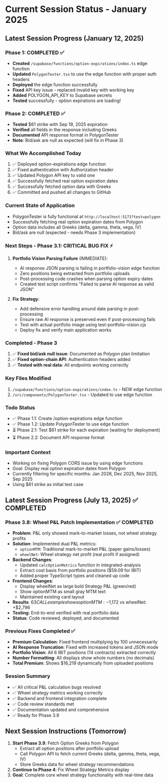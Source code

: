 # Current Session Status - January 2025

## Latest Session Progress (January 12, 2025)

### Phase 1: COMPLETED ✅
- **Created** `/supabase/functions/option-expirations/index.ts` edge function
- **Updated** `PolygonTester.tsx` to use the edge function with proper auth headers
- **Deployed** the edge function successfully
- **Fixed** API key issue - replaced invalid key with working key
- **Added** POLYGON_API_KEY to Supabase secrets
- **Tested** successfully - option expirations are loading!

### Phase 2: COMPLETED ✅
- **Tested** $61 strike with Sep 19, 2025 expiration
- **Verified** all fields in the response including Greeks
- **Documented** API response format in PolygonTester
- **Note**: Bid/ask are null as expected (will fix in Phase 3)

### What We Accomplished Today
1. ✅ Deployed option-expirations edge function
2. ✅ Fixed authentication with Authorization header
3. ✅ Updated Polygon API key to valid one
4. ✅ Successfully fetched real option expiration dates
5. ✅ Successfully fetched option data with Greeks
6. ✅ Committed and pushed all changes to GitHub

### Current State of Application
- PolygonTester is fully functional at `http://localhost:5173?test=polygon`
- Successfully fetching real option expiration dates from Polygon
- Option data includes all Greeks (delta, gamma, theta, vega, IV)
- Bid/ask are null (expected - needs Phase 3 implementation)

### Next Steps - Phase 3.1: CRITICAL BUG FIX ⚡
1. **Portfolio Vision Parsing Failure** (IMMEDIATE):
   - AI response JSON parsing is failing in portfolio-vision edge function
   - Zero positions being extracted from portfolio uploads
   - Post-processing code crashes when parsing option expiry dates
   - Created test script confirms "Failed to parse AI response as valid JSON"
   
2. **Fix Strategy**:
   - Add defensive error handling around date parsing in post-processing
   - Ensure raw AI response is preserved even if post-processing fails
   - Test with actual portfolio image using test-portfolio-vision.cjs
   - Deploy fix and verify main application works

### Completed - Phase 3
1. ✅ **Fixed bid/ask null issue**: Documented as Polygon plan limitation
2. ✅ **Fixed option-chain API**: Authentication headers added  
3. ✅ **Tested with real data**: All endpoints working correctly

### Key Files Modified
1. `/supabase/functions/option-expirations/index.ts` - NEW edge function
2. `/src/components/PolygonTester.tsx` - Updated to use edge function

### Todo Status
- ✅ Phase 1.1: Create /option-expirations edge function
- ✅ Phase 1.2: Update PolygonTester to use edge function
- ⏳ Phase 2.1: Test $61 strike for each expiration (waiting for deployment)
- ⏳ Phase 2.2: Document API response format

### Important Context
- Working on fixing Polygon CORS issue by using edge functions
- Goal: Display real option expiration dates from Polygon
- Currently filtering for specific months: Jan 2026, Dec 2025, Nov 2025, Sep 2025
- Using $61 strike as initial test case

## Latest Session Progress (July 13, 2025) ✅ COMPLETED

### Phase 3.8: Wheel P&L Patch Implementation ✅ COMPLETED
- **Problem**: P&L only showed mark-to-market losses, not wheel strategy profits
- **Solution**: Implemented dual P&L metrics:
  - `optionMTM`: Traditional mark-to-market P&L (paper gains/losses)
  - `wheelNet`: Wheel strategy net profit (real profit if assigned)
- **Backend Changes**:
  - Updated `calcOptionMetrics` function in integrated-analysis
  - Extract cost basis from portfolio positions ($59.09 for IBIT)
  - Added proper TypeScript types and cleaned up code
- **Frontend Changes**:
  - Display wheelNet as large bold Strategy P&L (green/red)
  - Show optionMTM as small gray MTM text
  - Maintained existing card layout
- **Results**: $63 CALL example shows optionMTM: -$1,172 vs wheelNet: +$2,796
- **Testing**: End-to-end verified with real portfolio data
- **Status**: Code reviewed, deployed, and documented

### Previous Fixes Completed ✅
- **Premium Calculation**: Fixed frontend multiplying by 100 unnecessarily
- **AI Response Truncation**: Fixed with increased tokens and JSON mode  
- **Portfolio Vision**: All 6 IBIT positions (14 contracts) extracted correctly
- **Number Formatting**: All displays show whole numbers (no decimals)
- **Total Premium**: Shows $16,219 dynamically from uploaded positions

### Session Summary
- ✅ All critical P&L calculation bugs resolved
- ✅ Wheel strategy metrics working correctly
- ✅ Backend and frontend integration complete
- ✅ Code review standards met
- ✅ Documentation updated and comprehensive
- ✅ Ready for Phase 3.9

## Next Session Instructions (Tomorrow)
1. **Start Phase 3.9**: Fetch Option Greeks from Polygon
   - Extract all option positions after portfolio upload
   - Call Polygon API to fetch current Greeks (delta, gamma, theta, vega, IV)
   - Store Greeks data for wheel strategy recommendations
2. **Continue to Phase 4**: Fix Wheel Strategy Metrics display
3. **Goal**: Complete core wheel strategy functionality with real-time data